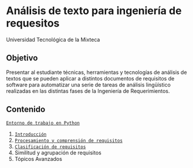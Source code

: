 # Análisis de texto para ingeniería de requesitos

Universidad Tecnológica de la Mixteca

## Objetivo

Presentar al estudiante técnicas, herramientas y tecnologías de análisis de textos que se pueden aplicar a distintos documentos de requisitos de software para automatizar una serie de tareas de análisis lingüístico realizadas en las distintas fases de la Ingeniería de Requerimientos.

## Contenido

[`Entorno de trabajo en Python`](./L00-Intro/README.md)

1. [`Introducción`](./L001-Intro-TA4RE/README.md)
2. [`Procesamiento y comprensión de requisitos`](./L002-Processing-understanding/README.md)
3. [`Clasificación de requisitos`](./L003-TextClassification/README.md)
4. Similitud y agrupación de requisitos
5. Tópicos Avanzados